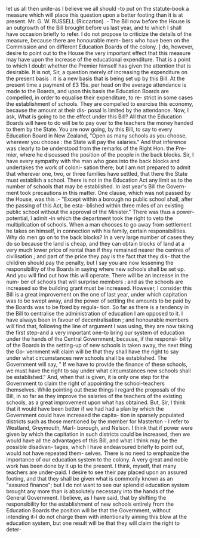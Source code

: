 let us all then unite-as I believe we all should -to put on the statute-book a measure which will place this question upon a better footing than it is at present. Mr. G. W. RUSSELL (Riccarton) .- The Bill now before the House is an outgrowth of the Bill brought before us last year, and to which I shall have occasion briefly to refer. I do not propose to criticize the details of the measure, because there are honourable mem- bers who have been on the Commission and on different Education Boards of the colony. ] do, however, desire to point out to the House the very important effect that this measure may have upon the increase of the educational expenditure. That is a point to which I doubt whether the Premier himself has given the attention that is desirable. It is not, Sir, a question merely of increasing the expenditure on the present basis : it is a new basis that is being set up by this Bill. At the present time a payment of £3 15s. per head on the average attendance is made to the Boards, and upon this basis the Education Boards are compelled, in order to equalise their expenditure, to re- strict in some cases the establishment of schools. They are compelled to exercise this economy, because the amount at their dis- posal is limited by the attendance. Now, I ask, What is going to be the effect under this Bill? All that the Education Boards will have to do will be to pay over to the teachers the money handed to them by the State. You are now going, by this Bill, to say to every Education Board in New Zealand, "Open as many schools as you choose, wherever you choose : the State will pay the salaries." And that inference was clearly to be understood from the remarks of the Right Hon. the Pre- mier, where he discussed the position of the people in the back blocks. Sir, I have every sympathy with the man who goes into the back blocks and undertakes the work of coloni- sation there; but I am not prepared to admit that wherever one, two, or three families have settled, that there the State must establish a school. There is not in the Education Act any limit as to the number of schools that may be established. In last year's Bill the Govern- ment took precautions in this matter. One clause, which was not passed by the House, was this :- "Except within a borough no public school shall, after the passing of this Act, be esta- blished within three miles of an existing public school without the approval of the Minister." There was thus a power-potential, I admit -in which the department took the right to veto the multiplication of schools. When a man chooses to go away from settlement he takes on himself, in connection with his family, certain responsibilities. Why do men go on to the back blocks? In a very large number of cases they do so because the land is cheap, and they can obtain blocks of land at a very much lower price of rental than if they remained nearer the centres of civilisation ; and part of the price they pay is the fact that they dis- that the children should pay the penalty, but I say you are now lessening the responsibility of the Boards in saying where new schools shall be set up. And you will find out how this will operate. There will be an increase in the num- ber of schools that will surprise members ; and as the schools are increased so the building grant must be increased. However, I consider this Bill is a great improvement on the one of last year, under which capitation was to be swept away, and the power of settling the amounts to be paid by the Boards was to be fixed by regula- tion. So far as there is a tendency in the Bill to centralise the administration of education I am opposed to it. I have always been in favour of decentralisation ; and honourable members will find that, following the line of argument I was using, they are now taking the first step-and a very important one-to bring our system of education under the hands of the Central Government, because, if the responsi- bility of the Boards in the setting-up of new schools is taken away, the next thing the Go- vernment will claim will be that they shall have the right to say under what circumstances new schools shall be established. The Government will say, " If we have to provide the finance of these schools, we must have the right to say under what circumstances new schools shall be established." And, when that is given, it is only one step for the Government to claim the right of appointing the school-teachers themselves. While pointing out these things I regard the proposals of the Bill, in so far as they improve the salaries of the teachers of the existing schools, as a great improvement upon what has obtained. But, Sir, I think that it would have been better if we had had a plan by which the Government could have increased the capita- tion in sparsely populated districts such as those mentioned by the member for Masterton - I refer to Westland, Greymouth, Marl- borough, and Nelson. I think that if power were given by which the capitation in such districts could be increased, then we would have all the advantages of this Bill, and what I think may be the possible disadvan- tages, which I have endeavoured briefly to point out, would not have repeated them- selves. There is no need to emphasize the importance of our education system to the colony. A very great and noble work has been done by it up to the present. I think, myself, that many teachers are under-paid. I desire to see their pay placed upon an assured footing, and that they shall be given what is commonly known as an "assured finance"; but I do not want to see our splendid education system brought any more than is absolutely necessary into the hands of the General Government. I believe, as I have said, that by shifting the responsibility for the establishment of new schools entirely from the Education Boards the position will be that the Government, without intending it-I do not charge them with intentionally aiming this blow at the education system, but one result will be that they will claim the right to deter- 